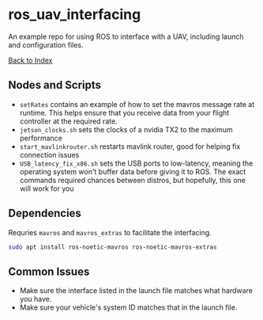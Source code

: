 # ros_uav_interfacing

An example repo for using ROS to interface with a UAV, including launch and configuration files.

[Back to Index](https://github.com/AndersonRayner/uas_tools_index)

## Nodes and Scripts
- `setRates` contains an example of how to set the mavros message rate at runtime.  This helps ensure that you receive data from your flight controller at the required rate. 
- `jetson_clocks.sh` sets the clocks of a nvidia TX2 to the maximum performance
- `start_mavlinkrouter.sh` restarts mavlink router, good for helping fix connection issues
- `USB_latency_fix_x86.sh` sets the USB ports to low-latency, meaning the operating system won't buffer data before giving it to ROS.  The exact commands required chances between distros, but hopefully, this one will work for you

## Dependencies
Requries `mavros` and `mavros_extras` to facilitate the interfacing.
```bash
sudo apt install ros-noetic-mavros ros-noetic-mavros-extras
```

## Common Issues
- Make sure the interface listed in the launch file matches what hardware you have.
- Make sure your vehicle's system ID matches that in the launch file. 
